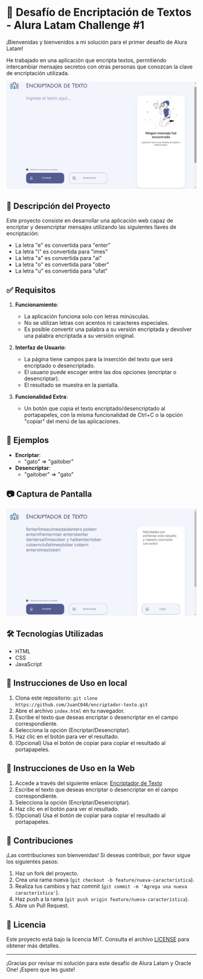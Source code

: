 # 🔐 Desafío de Encriptación de Textos - Alura Latam Challenge #1

¡Bienvenidas y bienvenidos a mi solución para el primer desafío de Alura Latam!

He trabajado en una aplicación que encripta textos, permitiendo intercambiar mensajes secretos con otras personas que conozcan la clave de encriptación utilizada.

![Imagen del proyecto](assets/default.jpg)

## 🚀 Descripción del Proyecto

Este proyecto consiste en desarrollar una aplicación web capaz de encriptar y desencriptar mensajes utilizando las siguientes llaves de encriptación:

- La letra "e" es convertida para "enter"
- La letra "i" es convertida para "imes"
- La letra "a" es convertida para "ai"
- La letra "o" es convertida para "ober"
- La letra "u" es convertida para "ufat"

## ✅ Requisitos

1. **Funcionamiento**:
    - La aplicación funciona solo con letras minúsculas.
    - No se utilizan letras con acentos ni caracteres especiales.
    - Es posible convertir una palabra a su versión encriptada y devolver una palabra encriptada a su versión original.

2. **Interfaz de Usuario**:
    - La página tiene campos para la inserción del texto que será encriptado o desencriptado.
    - El usuario puede escoger entre las dos opciones (encriptar o desencriptar).
    - El resultado se muestra en la pantalla.

3. **Funcionalidad Extra**:
    - Un botón que copia el texto encriptado/desencriptado al portapapeles, con la misma funcionalidad de Ctrl+C o la opción "copiar" del menú de las aplicaciones.

## 🌟 Ejemplos

- **Encriptar**:
    - "gato" => "gaitober"
- **Desencriptar**:
    - "gaitober" => "gato"

## 📷 Captura de Pantalla

![Captura de Pantalla](assets/text.jpg)

## 🛠️ Tecnologías Utilizadas

- HTML
- CSS
- JavaScript

## 📖 Instrucciones de Uso en local

1. Clona este repositorio: `git clone https://github.com/JuanC046/encriptador-texto.git`
2. Abre el archivo `index.html` en tu navegador.
3. Escribe el texto que deseas encriptar o desencriptar en el campo correspondiente.
4. Selecciona la opción (Encriptar/Desencriptar).
5. Haz clic en el botón para ver el resultado.
6. (Opcional) Usa el botón de copiar para copiar el resultado al portapapeles.

## 📖 Instrucciones de Uso en la Web

1. Accede a través del siguiente enlace:  [Encriptador de Texto](https://juanc046.github.io/encriptador-texto/)
3. Escribe el texto que deseas encriptar o desencriptar en el campo correspondiente.
4. Selecciona la opción (Encriptar/Desencriptar).
5. Haz clic en el botón para ver el resultado.
6. (Opcional) Usa el botón de copiar para copiar el resultado al portapapeles.

## 🤝 Contribuciones

¡Las contribuciones son bienvenidas! Si deseas contribuir, por favor sigue los siguientes pasos:

1. Haz un fork del proyecto.
2. Crea una rama nueva (`git checkout -b feature/nueva-característica`).
3. Realiza tus cambios y haz commit (`git commit -m 'Agrega una nueva característica'`).
4. Haz push a la rama (`git push origin feature/nueva-característica`).
5. Abre un Pull Request.

## 📄 Licencia

Este proyecto está bajo la licencia MIT. Consulta el archivo [LICENSE](LICENSE) para obtener más detalles.

---

¡Gracias por revisar mi solución para este desafío de Alura Latam y Oracle One! ¡Espero que les guste!
